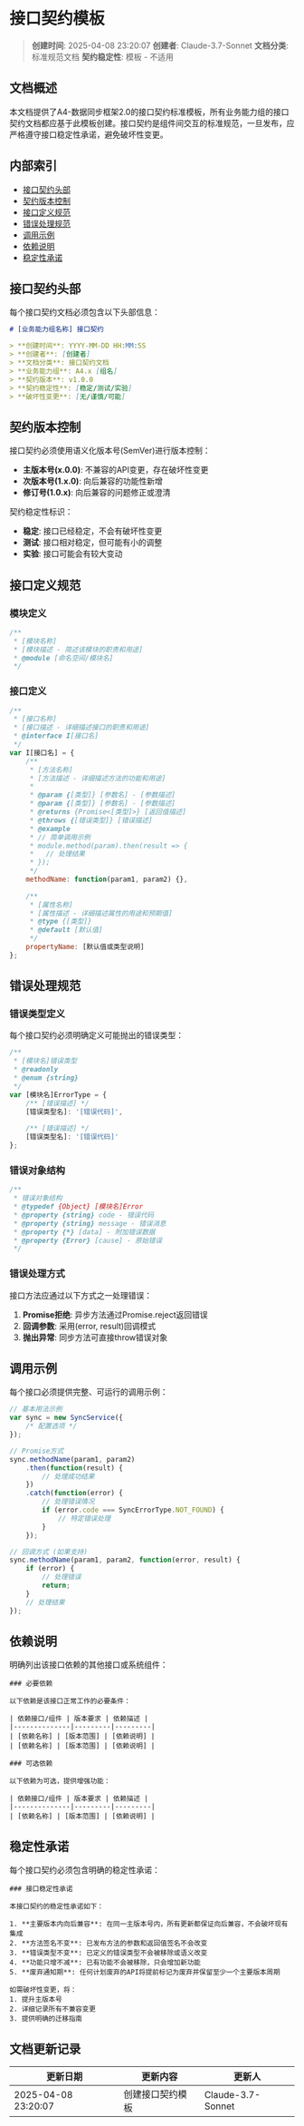 # 接口契约模板

> **创建时间**: 2025-04-08 23:20:07
> **创建者**: Claude-3.7-Sonnet
> **文档分类**: 标准规范文档
> **契约稳定性**: 模板 - 不适用

## 文档概述

本文档提供了A4-数据同步框架2.0的接口契约标准模板，所有业务能力组的接口契约文档都应基于此模板创建。接口契约是组件间交互的标准规范，一旦发布，应严格遵守接口稳定性承诺，避免破坏性变更。

## 内部索引
- [接口契约头部](#接口契约头部)
- [契约版本控制](#契约版本控制)
- [接口定义规范](#接口定义规范)
- [错误处理规范](#错误处理规范)
- [调用示例](#调用示例)
- [依赖说明](#依赖说明)
- [稳定性承诺](#稳定性承诺)

## 接口契约头部

每个接口契约文档必须包含以下头部信息：

```markdown
# [业务能力组名称] 接口契约

> **创建时间**: YYYY-MM-DD HH:MM:SS
> **创建者**: [创建者]
> **文档分类**: 接口契约文档
> **业务能力组**: A4.x [组名]
> **契约版本**: v1.0.0
> **契约稳定性**: [稳定/测试/实验]
> **破坏性变更**: [无/谨慎/可能]
```

## 契约版本控制

接口契约必须使用语义化版本号(SemVer)进行版本控制：

- **主版本号(x.0.0)**: 不兼容的API变更，存在破坏性变更
- **次版本号(1.x.0)**: 向后兼容的功能性新增
- **修订号(1.0.x)**: 向后兼容的问题修正或澄清

契约稳定性标识：
- **稳定**: 接口已经稳定，不会有破坏性变更
- **测试**: 接口相对稳定，但可能有小的调整
- **实验**: 接口可能会有较大变动

## 接口定义规范

### 模块定义

```javascript
/**
 * [模块名称]
 * [模块描述 - 简述该模块的职责和用途]
 * @module [命名空间/模块名]
 */
```

### 接口定义

```javascript
/**
 * [接口名称]
 * [接口描述 - 详细描述接口的职责和用途]
 * @interface I[接口名]
 */
var I[接口名] = {
    /**
     * [方法名称]
     * [方法描述 - 详细描述方法的功能和用途]
     * 
     * @param {[类型]} [参数名] - [参数描述]
     * @param {[类型]} [参数名] - [参数描述]
     * @returns {Promise<[类型]>} [返回值描述]
     * @throws {[错误类型]} [错误描述]
     * @example
     * // 简单调用示例
     * module.method(param).then(result => {
     *   // 处理结果
     * });
     */
    methodName: function(param1, param2) {},
    
    /**
     * [属性名称]
     * [属性描述 - 详细描述属性的用途和预期值]
     * @type {[类型]}
     * @default [默认值]
     */
    propertyName: [默认值或类型说明]
};
```

## 错误处理规范

### 错误类型定义

每个接口契约必须明确定义可能抛出的错误类型：

```javascript
/**
 * [模块名]错误类型
 * @readonly
 * @enum {string}
 */
var [模块名]ErrorType = {
    /** [错误描述] */
    [错误类型名]: '[错误代码]',
    
    /** [错误描述] */
    [错误类型名]: '[错误代码]'
};
```

### 错误对象结构

```javascript
/**
 * 错误对象结构
 * @typedef {Object} [模块名]Error
 * @property {string} code - 错误代码
 * @property {string} message - 错误消息
 * @property {*} [data] - 附加错误数据
 * @property {Error} [cause] - 原始错误
 */
```

### 错误处理方式

接口方法应通过以下方式之一处理错误：

1. **Promise拒绝**: 异步方法通过Promise.reject返回错误
2. **回调参数**: 采用(error, result)回调模式
3. **抛出异常**: 同步方法可直接throw错误对象

## 调用示例

每个接口必须提供完整、可运行的调用示例：

```javascript
// 基本用法示例
var sync = new SyncService({
    /* 配置选项 */
});

// Promise方式
sync.methodName(param1, param2)
    .then(function(result) {
        // 处理成功结果
    })
    .catch(function(error) {
        // 处理错误情况
        if (error.code === SyncErrorType.NOT_FOUND) {
            // 特定错误处理
        }
    });

// 回调方式 (如果支持)
sync.methodName(param1, param2, function(error, result) {
    if (error) {
        // 处理错误
        return;
    }
    // 处理结果
});
```

## 依赖说明

明确列出该接口依赖的其他接口或系统组件：

```
### 必要依赖

以下依赖是该接口正常工作的必要条件：

| 依赖接口/组件 | 版本要求 | 依赖描述 |
|--------------|---------|---------|
| [依赖名称] | [版本范围] | [依赖说明] |
| [依赖名称] | [版本范围] | [依赖说明] |

### 可选依赖

以下依赖为可选，提供增强功能：

| 依赖接口/组件 | 版本要求 | 依赖描述 |
|--------------|---------|---------|
| [依赖名称] | [版本范围] | [依赖说明] |
```

## 稳定性承诺

每个接口契约必须包含明确的稳定性承诺：

```
### 接口稳定性承诺

本接口契约的稳定性承诺如下：

1. **主要版本内向后兼容**: 在同一主版本号内，所有更新都保证向后兼容，不会破坏现有集成
2. **方法签名不变**: 已发布方法的参数和返回值签名不会改变
3. **错误类型不变**: 已定义的错误类型不会被移除或语义改变
4. **功能只增不减**: 已有功能不会被移除，只会增加新功能
5. **废弃通知期**: 任何计划废弃的API将提前标记为废弃并保留至少一个主要版本周期

如需破坏性变更，将：
1. 提升主版本号
2. 详细记录所有不兼容变更
3. 提供明确的迁移指南
```

## 文档更新记录

| 更新日期 | 更新内容 | 更新人 |
|---------|---------|-------|
| 2025-04-08 23:20:07 | 创建接口契约模板 | Claude-3.7-Sonnet | 